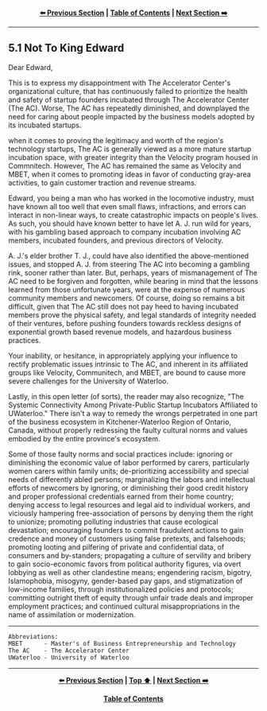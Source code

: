 <div align="center">
  
  **[:arrow_left: Previous Section][Prev] | [Table of Contents][TOC] | [Next Section :arrow_right:][Next]**
  
  [Prev]: ./05-00.md
  [Next]: ./05-02.md
  [TOC]: ./README.md#table-of-contents
  
</div>

---

## 5.1 Not To King Edward

Dear Edward,

This is to express my disappointment with The Accelerator Center's organizational culture, that has continuously failed to prioritize the health and safety of startup founders incubated through The Accelerator Center (The AC). Worse, The AC has repeatedly diminished, and downplayed the need for caring about people impacted by the business models adopted by its incubated startups. 

when it comes to proving the legitimacy and worth of the region's technology startups, The AC is generally viewed as a more mature startup incubation space, with greater integrity than the Velocity program housed in Commnitech. However, The AC has remained the same as Velocity and MBET, when it comes to promoting ideas in favor of conducting gray-area activities, to gain customer traction and revenue streams. 

Edward, you being a man who has worked in the locomotive industry, must have known all too well that even small flaws, infractions, and errors can interact in non-linear ways, to create catastrophic impacts on people's lives. As such, you should have known better to have let A. J. run wild for years, with his gambling based approach to company incubation involving AC members, incubated founders, and previous directors of Velocity. 

A. J.'s elder brother T. J., could have also identified the above-mentioned issues, and stopped A. J. from steering The AC into becoming a gambling rink, sooner rather than later. But, perhaps, years of mismanagement of The AC need to be forgiven and forgotten, while bearing in mind that the lessons learned from those unfortunate years, were at the expense of numerous community members and newcomers. Of course, doing so remains a bit difficult, given that The AC still does not pay heed to having incubated members prove the physical safety, and legal standards of integrity needed of their ventures, before pushing founders towards reckless designs of exponential growth based revenue models, and hazardous business practices. 

Your inability, or hesitance, in appropriately applying your influence to rectify problematic issues intrinsic to The AC, and inherent in its affiliated groups like Velocity, Communitech, and MBET, are bound to cause more severe challenges for the University of Waterloo. 

Lastly, in this open letter (of sorts), the reader may also recognize, "The Systemic Connectivity Among Private-Public Startup Incubators Affiliated to UWaterloo." There isn't a way to remedy the wrongs perpetrated in one part of the business ecosystem in Kitchener-Waterloo Region of Ontario, Canada, without properly redressing the faulty cultural norms and values embodied by the entire province's ecosystem. 

Some of those faulty norms and social practices include: ignoring or diminishing the economic value of labor performed by carers, particularly women carers within family units; de-prioritizing accessibility and special needs of differently abled persons; marginalizing the labors and intellectual efforts of newcomers by ignoring, or diminishing their good credit history and proper professional credentials earned from their home country; denying access to legal resources and legal aid to individual workers, and viciously hampering free-association of persons by denying them the right to unionize; promoting polluting industries that cause ecological devastation; encouraging founders to commit fraudulent actions to gain credence and money of customers using false pretexts, and falsehoods; promoting looting and pilfering of private and confidential data, of consumers and by-standers; propagating a culture of servility and bribery to gain socio-economic favors from political authority figures, via overt lobbying as well as other clandestine means; engendering racism, bigotry, Islamophobia, misogyny, gender-based pay gaps, and stigmatization of low-income families, through institutionalized policies and protocols; committing outright theft of equity through unfair trade deals and improper employment practices; and continued cultural misappropriations in the name of assimilation or modernization.  

---

```
Abbreviations:
MBET      - Master's of Business Entrepreneurship and Technology 
The AC    - The Accelerator Center
UWaterloo - University of Waterloo
```

---
<div align="center">
  
  **[:arrow_left: Previous Section][Prev] | [Top :arrow_up:][Top] | [Next Section :arrow_right:][Next]** 
  
  **[Table of Contents][TOC]**

  [Prev]: ./05-00.md
  [Top]: ./05-01.md#51-not-to-king-edward
  [Next]: ./05-02.md
  [TOC]: ./README.md#table-of-contents
  
</div>